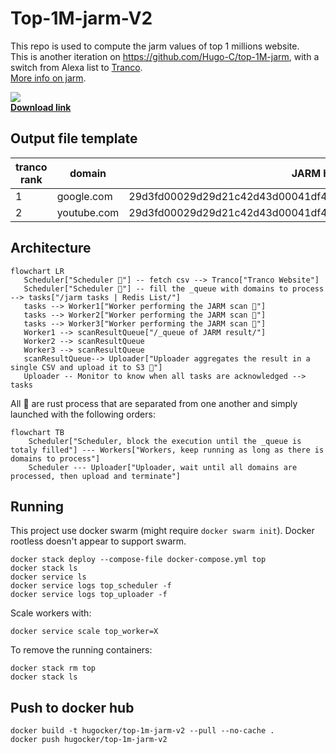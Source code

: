 # Top-1M-jarm-V2
This repo is used to compute the jarm values of top 1 millions website.  
This is another iteration on https://github.com/Hugo-C/top-1M-jarm, with a switch from Alexa list to [Tranco](https://tranco-list.eu/).  
[More info on jarm](https://engineering.salesforce.com/easily-identify-malicious-servers-on-the-internet-with-jarm-e095edac525a/).

![](https://img.shields.io/badge/status-in%20beta-chartreuse?style=for-the-badge)  
[**Download link**](https://storage.googleapis.com/tranco-jarm/jarm-tranco-top-1m.csv)
## Output file template
| tranco rank | domain      | JARM hash                                                      |
|-------------|-------------|----------------------------------------------------------------|
| 1           | google.com  | 29d3fd00029d29d21c42d43d00041df48f145f65c66577d0b01ecea881c1ba |
| 2           | youtube.com | 29d3fd00029d29d21c42d43d00041df48f145f65c66577d0b01ecea881c1ba |


## Architecture
```mermaid
flowchart LR
   Scheduler["Scheduler 🦀"] -- fetch csv --> Tranco["Tranco Website"] 
   Scheduler["Scheduler 🦀"] -- fill the _queue with domains to process --> tasks["/jarm tasks | Redis List/"]
   tasks --> Worker1["Worker performing the JARM scan 🦀"] 
   tasks --> Worker2["Worker performing the JARM scan 🦀"] 
   tasks --> Worker3["Worker performing the JARM scan 🦀"] 
   Worker1 --> scanResultQueue["/_queue of JARM result/"]
   Worker2 --> scanResultQueue
   Worker3 --> scanResultQueue
   scanResultQueue--> Uploader["Uploader aggregates the result in a single CSV and upload it to S3 🦀"]
   Uploader -- Monitor to know when all tasks are acknowledged --> tasks
```
All 🦀 are rust process that are separated from one another and simply launched with the following orders:
```mermaid
flowchart TB
    Scheduler["Scheduler, block the execution until the _queue is totaly filled"] --- Workers["Workers, keep running as long as there is domains to process"]
    Scheduler --- Uploader["Uploader, wait until all domains are processed, then upload and terminate"]
```

## Running
This project use docker swarm (might require `docker swarm init`). Docker rootless doesn't appear to support swarm.
```shell
docker stack deploy --compose-file docker-compose.yml top
docker stack ls
docker service ls
docker service logs top_scheduler -f
docker service logs top_uploader -f
```

Scale workers with:
```shell
docker service scale top_worker=X
```

To remove the running containers:
```shell
docker stack rm top
docker stack ls
```

## Push to docker hub
```shell
docker build -t hugocker/top-1m-jarm-v2 --pull --no-cache .
docker push hugocker/top-1m-jarm-v2
```

